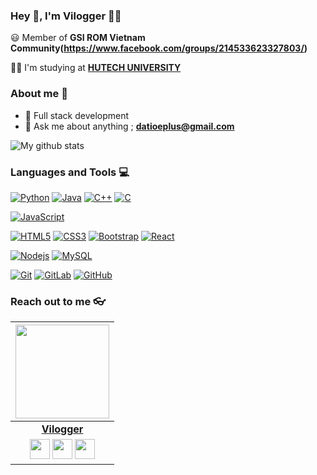 
### Hey 👋, I'm Vilogger 👨‍💻



:smiley: Member of **GSI ROM Vietnam Community(https://www.facebook.com/groups/214533623327803/)** 

👨‍🎓 I'm studying at **[HUTECH UNIVERSITY](https://www.hutech.edu.vn/)** 

### About me :eyes:

- :dart: Full stack development 
- :e-mail: Ask me about anything ; **[datioeplus@gmail.com](datioeplus@gmail.com)**

![My github stats](https://github-readme-stats.vercel.app/api?username=vilogger&show_icons=true&hide_border=true)

### Languages and Tools :computer:

[![Python](https://img.shields.io/badge/-Python-black?style=flat&logo=python&link=https://github.com/vilogger)](https://github.com/vilogger) [![Java](https://img.shields.io/badge/Java-orange?style=flat&logo=java&logoColor=white&link=https://github.com/vilogger)](https://github.com/vilogger) [![C++](https://img.shields.io/badge/-C++-00599C?style=flat&logo=c++&link=https://github.com/vilogger)](https://github.com/vilogger) [![C](https://img.shields.io/badge/-A8B9CC?style=flat&logo=c&logoColor=white&link=https://github.com/vilogger)](https://github.com/vilogger)

[![JavaScript](https://img.shields.io/badge/-JavaScript-black?style=flat&logo=javascript&link=https://github.com/vilogger)](https://github.com/vilogger)

[![HTML5](https://img.shields.io/badge/-HTML5-E34F26?style=flat&logo=html5&logoColor=white&link=https://github.com/vilogger)](https://github.com/vilogger) [![CSS3](https://img.shields.io/badge/-CSS3-1572B6?style=flat&logo=css3&link=https://github.com/vilogger)](https://github.com/vilogger) [![Bootstrap](https://img.shields.io/badge/-Bootstrap-563D7C?style=flat&logo=bootstrap&link=https://github.com/vilogger)](https://github.com/vilogger) [![React](https://img.shields.io/badge/-React-black?style=flat&logo=react&link=https://github.com/vilogger)](https://github.com/vilogger)

[![Nodejs](https://img.shields.io/badge/-Nodejs-black?style=flat&logo=Node.js&link=https://github.com/vilogger)](https://github.com/vilogger) [![MySQL](https://img.shields.io/badge/-MySQL-black?style=flat&logo=mysql&link=https://github.com/vilogger)](https://github.com/vilogger)

[![Git](https://img.shields.io/badge/-Git-black?style=flat&logo=git&link=https://github.com/vilogger)](https://github.com/vilogger) [![GitLab](https://img.shields.io/badge/-GitLab-FCA121?style=flat&logo=gitlab&link=https://github.com/vilogger)](https://gitlab.com/vilogger) [![GitHub](https://img.shields.io/badge/-GitHub-181717?style=flat&logo=github&link=https://github.com/vilogger)](https://github.com/vilogger)

### Reach out to me 👓

|  <a href="https://vilogger.github.io/"><img src="https://icon-library.net//images/icon-programmer/icon-programmer-14.jpg" width="150px" height="150px" /></a> |
|:---------------------------------------------------------------------------------------------------------------------------------------: |
|       **[Vilogger](https://vilogger.github.io/)**                                                                                |
|<a href="https://t.me/levandat"><img src="https://upload.wikimedia.org/wikipedia/commons/thumb/8/82/Telegram_logo.svg/768px-Telegram_logo.svg.png" width="32px" height="32px"></a> <a href="https://github.com/vilogger"><img src="https://cdn.iconscout.com/icon/free/png-256/github-108-438008.png" width="32px" height="32px"></a> <a href="https://www.facebook.com/vilogger.dev"><img src="https://i.ibb.co/zmYNW4p/facebook.png" width="32px" height="32px"></a> |










<!--
this readme using format by hritik5102
**hritik5102/hritik5102** is a ✨ _special_ ✨ repository because its `README.md` (this file) appears on your GitHub profile.

Here are some ideas to get you started:

- 🔭 I’m currently working on ...
- 🌱 I’m currently learning ...
- 👯 I’m looking to collaborate on ...
- 🤔 I’m looking for help with ...
- 💬 Ask me about ...
- 📫 How to reach me: ...
- 😄 Pronouns: ...
- ⚡ Fun fact: ...
-->
